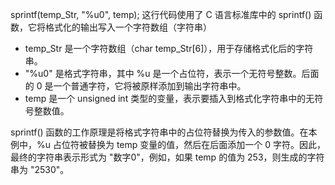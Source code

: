 sprintf(temp_Str, "%u0", temp); 这行代码使用了 C 语言标准库中的 sprintf() 函数，它将格式化的输出写入一个字符数组（字符串）

* temp_Str 是一个字符数组（char temp_Str[6]），用于存储格式化后的字符串。
* "%u0" 是格式字符串，其中 %u 是一个占位符，表示一个无符号整数。后面的 0 是一个普通字符，它将被原样添加到输出字符串中。
* temp 是一个 unsigned int 类型的变量，表示要插入到格式化字符串中的无符号整数值。

sprintf() 函数的工作原理是将格式字符串中的占位符替换为传入的参数值。在本例中，%u 占位符被替换为 temp 变量的值，然后在后面添加一个 0 字符。因此，最终的字符串表示形式为 "数字0"，例如，如果 temp 的值为 253，则生成的字符串为 "2530"。